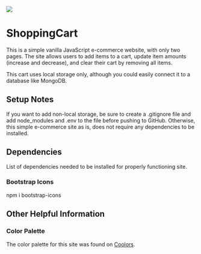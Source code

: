 <img src="img/yogawithyou.gif" />

# ShoppingCart
This is a simple vanilla JavaScript e-commerce website, with only two pages. The site allows users to add items to a cart, update item amounts (increase and decrease), and clear their cart by removing all items.

This cart uses local storage only, although you could easily connect it to a database like MongoDB.
## Setup Notes
If you want to add non-local storage, be sure to create a .gitignore file and add node_modules and .env to the file before pushing to GitHub. Otherwise, this simple e-commerce site as is, does not require any dependencies to be installed. 


## Dependencies
List of dependencies needed to be installed for properly functioning site.

### Bootstrap Icons
npm i bootstrap-icons

## Other Helpful Information
### Color Palette
The color palette for this site was found on <a href="https://coolors.co/" target="_blank">Coolors</a>. 
